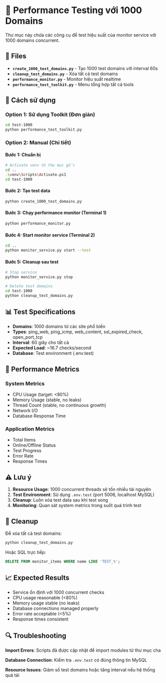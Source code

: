 # 🚀 Performance Testing với 1000 Domains

Thư mục này chứa các công cụ để test hiệu suất của monitor service với 1000 domains concurrent.

## 📁 Files

- **`create_1000_test_domains.py`** - Tạo 1000 test domains với interval 60s
- **`cleanup_test_domains.py`** - Xóa tất cả test domains  
- **`performance_monitor.py`** - Monitor hiệu suất realtime
- **`performance_test_toolkit.py`** - Menu tổng hợp tất cả tools

## 🔧 Cách sử dụng

### Option 1: Sử dụng Toolkit (Đơn giản)
```bash
cd test-1000
python performance_test_toolkit.py
```

### Option 2: Manual (Chi tiết)

#### Bước 1: Chuẩn bị
```bash
# Activate venv từ thư mục gốc
cd ..
.\venv\Scripts\Activate.ps1
cd test-1000
```

#### Bước 2: Tạo test data
```bash
python create_1000_test_domains.py
```

#### Bước 3: Chạy performance monitor (Terminal 1)
```bash
python performance_monitor.py
```

#### Bước 4: Start monitor service (Terminal 2)
```bash
cd ..
python monitor_service.py start --test
```

#### Bước 5: Cleanup sau test
```bash
# Stop service
python monitor_service.py stop

# Delete test domains  
cd test-1000
python cleanup_test_domains.py
```

## 📊 Test Specifications

- **Domains**: 1000 domains từ các site phổ biến
- **Types**: ping_web, ping_icmp, web_content, ssl_expired_check, open_port_tcp
- **Interval**: 60 giây cho tất cả
- **Expected Load**: ~16.7 checks/second
- **Database**: Test environment (.env.test)

## 🎯 Performance Metrics

### System Metrics
- CPU Usage (target: <80%)
- Memory Usage (stable, no leaks)
- Thread Count (stable, no continuous growth)
- Network I/O
- Database Response Time

### Application Metrics  
- Total Items
- Online/Offline Status
- Test Progress
- Error Rate
- Response Times

## ⚠️ Lưu ý

1. **Resource Usage**: 1000 concurrent threads sẽ tốn nhiều tài nguyên
2. **Test Environment**: Sử dụng `.env.test` (port 5006, localhost MySQL)
3. **Cleanup**: Luôn xóa test data sau khi test xong
4. **Monitoring**: Quan sát system metrics trong suốt quá trình test

## 🧹 Cleanup

Để xóa tất cả test domains:
```bash
python cleanup_test_domains.py
```

Hoặc SQL trực tiếp:
```sql
DELETE FROM monitor_items WHERE name LIKE 'TEST_%';
```

## 📈 Expected Results

- Service ổn định với 1000 concurrent checks
- CPU usage reasonable (<80%)
- Memory usage stable (no leaks)
- Database connections managed properly
- Error rate acceptable (<5%)
- Response times consistent

## 🔍 Troubleshooting

**Import Errors**: Scripts đã được cập nhật để import modules từ thư mục cha

**Database Connection**: Kiểm tra `.env.test` có đúng thông tin MySQL

**Resource Issues**: Giảm số test domains hoặc tăng interval nếu hệ thống quá tải

